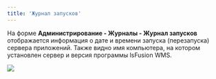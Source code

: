 ```yaml
---
title: 'Журнал запусков'
---
```


На форме **Администрирование - Журналы - Журнал запусков** отображается информация о дате и времени запуска (перезапуска) сервера приложений. 
Также видно имя компьютера, на котором установлен сервер и версия программы lsFusion WMS.

![](../img/launch_log1.png)  

  
